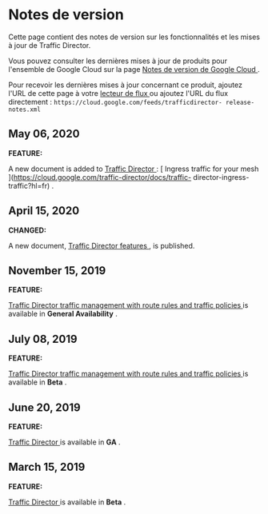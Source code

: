 #  Notes de version

Cette page contient des notes de version sur les fonctionnalités et les mises
à jour de Traffic Director.

Vous pouvez consulter les dernières mises à jour de produits pour l'ensemble
de Google Cloud sur la page [ Notes de version de Google Cloud
](https://cloud.google.com/release-notes?hl=fr) .

Pour recevoir les dernières mises à jour concernant ce produit, ajoutez l'URL
de cette page à votre [ lecteur de flux
](https://wikipedia.org/wiki/Comparison_of_feed_aggregators) ou ajoutez l'URL
du flux directement : ` https://cloud.google.com/feeds/trafficdirector-
release-notes.xml `

##  May 06, 2020

**FEATURE:**

A new document is added to [ Traffic Director
](https://cloud.google.com/traffic-director/docs?hl=fr) : [ Ingress traffic
for your mesh ](https://cloud.google.com/traffic-director/docs/traffic-
director-ingress-traffic?hl=fr) .

##  April 15, 2020

**CHANGED:**

A new document, [ Traffic Director features
](https://cloud.google.com/traffic-director/docs/features?hl=fr) , is
published.

##  November 15, 2019

**FEATURE:**

[ Traffic Director traffic management with route rules and traffic policies
](https://cloud.google.com/traffic-director/docs/traffic-control?hl=fr) is
available in **General Availability** .

##  July 08, 2019

**FEATURE:**

[ Traffic Director traffic management with route rules and traffic policies
](https://cloud.google.com/traffic-director/docs/traffic-control?hl=fr) is
available in **Beta** .

##  June 20, 2019

**FEATURE:**

[ Traffic Director ](https://cloud.google.com/traffic-director/docs?hl=fr) is
available in **GA** .

##  March 15, 2019

**FEATURE:**

[ Traffic Director ](https://cloud.google.com/traffic-director/docs?hl=fr) is
available in **Beta** .

